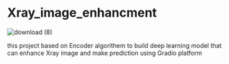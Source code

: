 # Xray_image_enhancment


![download (8)](https://github.com/ALbaghdadi/Xray_image_enhancment/assets/17180976/a335c78b-fffc-431b-8c2e-179f36a6d1cb)

this project based on Encoder algorithem to build deep learning model that can enhance Xray image 
and make prediction using Gradio platform
